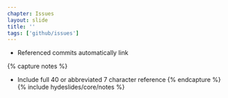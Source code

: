 ```yaml
---
chapter: Issues
layout: slide
title: ''
tags: ['github/issues']
---
```



* Referenced commits automatically link

{% capture notes %}
* Include full 40 or abbreviated 7 character reference
{% endcapture %}
{% include hydeslides/core/notes %}

